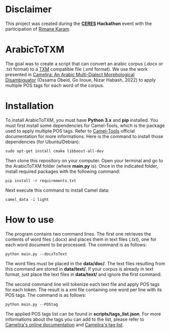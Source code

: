 # Disclaimer

This project was created during the **[CERES](https://ceres.sorbonne-universite.fr/) Hackathon** event with the participation of [Rimane Karam](https://www.orient-mediterranee.com/member/7215/).

# ArabicToTXM

The goal was to create a script that can convert an arabic corpus (.docx or .txt format) to a [TXM](https://txm.gitpages.huma-num.fr/textometrie/) compatible file  (.xml format). We use the work presented in [Camelira: An Arabic Multi-Dialect Morphological Disambiguator](https://aclanthology.org/2022.emnlp-demos.32/) (Ossama Obeid, Go Inoue, Nizar Habash, 2022) to apply multiple POS tags for each word of the corpus. 

# Installation

To install ArabicToTXM, you must have  **Python 3.x** and  **pip** installed. You must first install some dependencies for Camel-Tools, which is the package used to apply multiple POS tags. Refer to [Camel-Tools](https://github.com/CAMeL-Lab/camel_tools) official documentation for more informations. Here is the command to install those dependencies (for Ubuntu/Debian):

```
sudo apt-get install cmake libboost-all-dev
```

Then clone this repository on your computer. Open your terminal and go to the ArabicToTXM folder (where **main.py** is). Once in the indicated folder, install required packages with the following command:

```
pip install -r requirements.txt
```

Next execute this command to install Camel data:

```
camel_data -i light
```

# How to use

The program contains two command lines. The first one retrieves the contents of word files (.docx) and places them in text files (.txt), one for each word document to be processed. The command is as follows:

```
python main.py --docxToText
```

The word files must be placed in the **data/doc/**. The text files resulting from this command are stored in **data/text/**. If your corpus is already in text format, just place the text files in **data/text/** and ignore the first command.

The second command line will tokenize each text file and apply POS tags for each token. The result is a xml file containing one word per line with its POS tags. The command is as follows: 

```
python main.py --POStag
```

The applied POS tags list can be found in  **scripts/tags_list.json**. For more informations about the tags you can add to the list, please refer to [Camelira's online documentation](https://camel-tools.readthedocs.io/en/latest/api/tagger/default.html) and [Camelira's tag list](https://camel-tools.readthedocs.io/en/v1.2.0/reference/camel_morphology_features.html). 
